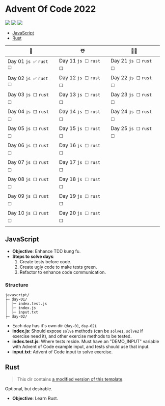 # Advent Of Code 2022

![](https://img.shields.io/badge/stars%20⭐-5-yellow)
![](https://img.shields.io/badge/day%20📅-3-blue)
![](https://img.shields.io/badge/days%20completed-2-red)

- [JavaScript](#javascript)
- [Rust](#rust)

| 🎄                       | ☃️                       | 🎅🏻                       |
| ------------------------ | ------------------------ | ------------------------ |
| Day 01 `js ✅` `rust ⬜` | Day 11 `js ⬜` `rust ⬜` | Day 21 `js ⬜` `rust ⬜` |
| Day 02 `js ✅` `rust ⬜` | Day 12 `js ⬜` `rust ⬜` | Day 22 `js ⬜` `rust ⬜` |
| Day 03 `js ⬜` `rust ⬜` | Day 13 `js ⬜` `rust ⬜` | Day 23 `js ⬜` `rust ⬜` |
| Day 04 `js ⬜` `rust ⬜` | Day 14 `js ⬜` `rust ⬜` | Day 24 `js ⬜` `rust ⬜` |
| Day 05 `js ⬜` `rust ⬜` | Day 15 `js ⬜` `rust ⬜` | Day 25 `js ⬜` `rust ⬜` |
| Day 06 `js ⬜` `rust ⬜` | Day 16 `js ⬜` `rust ⬜` |
| Day 07 `js ⬜` `rust ⬜` | Day 17 `js ⬜` `rust ⬜` |
| Day 08 `js ⬜` `rust ⬜` | Day 18 `js ⬜` `rust ⬜` |
| Day 09 `js ⬜` `rust ⬜` | Day 19 `js ⬜` `rust ⬜` |
| Day 10 `js ⬜` `rust ⬜` | Day 20 `js ⬜` `rust ⬜` |

## JavaScript

- **Objective**: Enhance TDD kung fu.
- **Steps to solve days**:
  1. Create tests before code.
  2. Create ugly code to make tests green.
  3. Refactor to enhance code communication.

### Structure

```
javascript/
├─ day-01/
│  ├─ index.test.js
│  ├─ index.js
│  ├─ input.txt
├─ day-02/
```

- Each day has it's own dir (`day-01`, `day-02`).
- **index.js**: Should expose `solve` methods (can be `solve1`, `solve2` if exercise need it), and other exercise methods to be tested.
- **index.test.js**: Where tests reside. Must have an "DEMO_INPUT" variable with Advent of Code example input, and tests should use that input.
- **input.txt**: Advent of Code input to solve exercise.

## Rust

> This dir contains [a modified version of this template](https://github.com/fspoettel/advent-of-code-rust).

Optional, but desirable.

- **Objective**: Learn Rust.
